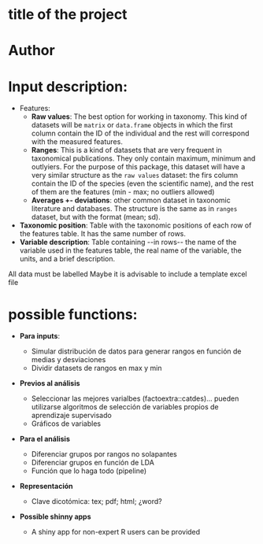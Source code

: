 # title of the project
# Author

# Input description:
  * Features:
    * **Raw values**: The best option for working in taxonomy.
      This kind of datasets will be `matrix` or `data.frame` objects
      in which the first column contain the ID of the individual
      and the rest will correspond with the measured features.
    * **Ranges**: This is a kind of datasets that are very frequent
      in taxonomical publications. They only contain maximum,
      minimum and outlyiers. For the purpose of this package,
      this dataset will have a very similar structure as
      the `raw values` dataset: the firs column contain the
      ID of the species (even the scientific name), and
      the rest of them are the features (min - max; no outliers allowed)
    * **Averages +- deviations**: other common dataset
      in taxonomic literature and databases. The structure
      is the same as in `ranges` dataset, but with
      the format (mean; sd).
  * **Taxonomic position**: Table with the taxonomic positions
    of each row of the features table. It has the same number
    of rows.
  * **Variable description**:
    Table containing --in rows-- the name of the variable
    used in the features table, the real name of the variable,
    the units, and a brief description.

All data must be labelled
Maybe it is advisable to include a template excel file

# possible functions:
  * **Para inputs**:
    * Simular distribución de datos para generar rangos en función de medias y desviaciones
    * Dividir datasets de rangos en max y min

  * **Previos al análisis**
    * Seleccionar las mejores varialbes (factoextra::catdes)... pueden utilizarse algoritmos de selección de
      variables propios de aprendizaje supervisado
    * Gráficos de variables

  * **Para el análisis**
    * Diferenciar grupos por rangos no solapantes
    * Diferenciar grupos en función de LDA
    * Función que lo haga todo (pipeline)

  * **Representación**
    * Clave dicotómica: tex; pdf; html; ¿word?

  * **Possible shinny apps**
    * A shiny app for non-expert R users can be provided
